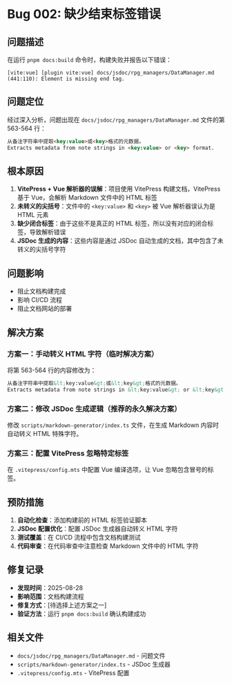 # Bug 002: 缺少结束标签错误

## 问题描述

在运行 `pnpm docs:build` 命令时，构建失败并报告以下错误：

```plain
[vite:vue] [plugin vite:vue] docs/jsdoc/rpg_managers/DataManager.md (441:110): Element is missing end tag.
```

## 问题定位

经过深入分析，问题出现在 `docs/jsdoc/rpg_managers/DataManager.md` 文件的第 563-564 行：

```markdown
从备注字符串中提取<key:value>或<key>格式的元数据。
Extracts metadata from note strings in <key:value> or <key> format.
```

## 根本原因

1. **VitePress + Vue 解析器的误解**：项目使用 VitePress 构建文档，VitePress 基于 Vue，会解析 Markdown 文件中的 HTML 标签
2. **未转义的尖括号**：文件中的 `<key:value>` 和 `<key>` 被 Vue 解析器误认为是 HTML 元素
3. **缺少闭合标签**：由于这些不是真正的 HTML 标签，所以没有对应的闭合标签，导致解析错误
4. **JSDoc 生成的内容**：这些内容是通过 JSDoc 自动生成的文档，其中包含了未转义的尖括号字符

## 问题影响

- 阻止文档构建完成
- 影响 CI/CD 流程
- 阻止文档网站的部署

## 解决方案

### 方案一：手动转义 HTML 字符（临时解决方案）

将第 563-564 行的内容修改为：

```markdown
从备注字符串中提取&lt;key:value&gt;或&lt;key&gt;格式的元数据。
Extracts metadata from note strings in &lt;key:value&gt; or &lt;key&gt; format.
```

### 方案二：修改 JSDoc 生成逻辑（推荐的永久解决方案）

修改 `scripts/markdown-generator/index.ts` 文件，在生成 Markdown 内容时自动转义 HTML 特殊字符。

### 方案三：配置 VitePress 忽略特定标签

在 `.vitepress/config.mts` 中配置 Vue 编译选项，让 Vue 忽略包含冒号的标签。

## 预防措施

1. **自动化检查**：添加构建前的 HTML 标签验证脚本
2. **JSDoc 配置优化**：配置 JSDoc 生成器自动转义 HTML 字符
3. **测试覆盖**：在 CI/CD 流程中包含文档构建测试
4. **代码审查**：在代码审查中注意检查 Markdown 文件中的 HTML 字符

## 修复记录

- **发现时间**：2025-08-28
- **影响范围**：文档构建流程
- **修复方式**：[待选择上述方案之一]
- **验证方法**：运行 `pnpm docs:build` 确认构建成功

## 相关文件

- `docs/jsdoc/rpg_managers/DataManager.md` - 问题文件
- `scripts/markdown-generator/index.ts` - JSDoc 生成器
- `.vitepress/config.mts` - VitePress 配置
